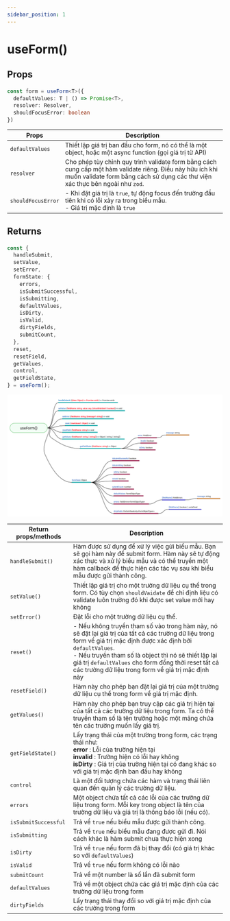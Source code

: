 ```yaml
---
sidebar_position: 1
---
```


# useForm()

## Props

```ts
const form = useForm<T>({
  defaultValues: T | () => Promise<T>,
  resolver: Resolver,
  shouldFocusError: boolean
})
```

| Props              | Description                                                                                                                                                                                |
| ------------------ | ------------------------------------------------------------------------------------------------------------------------------------------------------------------------------------------ |
| `defaultValues`    | Thiết lập giá trị ban đầu cho form, nó có thể là một object, hoặc một async function (gọi giá trị từ API)                                                                                  |
| `resolver`         | Cho phép tùy chỉnh quy trình validate form bằng cách cung cấp một hàm validate riêng. Điều này hữu ích khi muốn validate form bằng cách sử dụng các thư viện xác thực bên ngoài như `zod`. |
| `shouldFocusError` | - Khi đặt giá trị là `true`, tự động focus đến trường đầu tiên khi có lỗi xảy ra trong biểu mẫu.<br />- Giá trị mặc định là `true`                                                         |

## Returns

```ts
const {
  handleSubmit,
  setValue,
  setError,
  formState: {
    errors,
    isSubmitSuccessful,
    isSubmitting,
    defaultValues,
    isDirty,
    isValid,
    dirtyFields,
    submitCount,
  },
  reset,
  resetField,
  getValues,
  control,
  getFieldState,
} = useForm();
```

![1696259020089](image/useForm/1696259020089.png "Sơ đồ biểu diễn các phương thức, thuộc tính trả về từ useForm()")

| Return props/methods | Description                                                                                                                                                                                                                                                                                                                                   |
| -------------------- | --------------------------------------------------------------------------------------------------------------------------------------------------------------------------------------------------------------------------------------------------------------------------------------------------------------------------------------------- |
| `handleSubmit()`     | Hàm được sử dụng để xử lý việc gửi biểu mẫu. Bạn sẽ gọi hàm này để submit form. Hàm này sẽ tự động xác thực và xử lý biểu mẫu và có thể truyền một hàm callback để thực hiện các tác vụ sau khi biểu mẫu được gửi thành công.                                                                                                                 |
| `setValue()`         | Thiết lập giá trị cho một trường dữ liệu cụ thể trong form. Có tùy chọn `shouldVaidate` để chỉ định liệu có validate luôn trường đó khi được set value mới hay không                                                                                                                                                                          |
| `setError()`         | Đặt lỗi cho một trường dữ liệu cụ thể.                                                                                                                                                                                                                                                                                                        |
| `reset()`            | - Nếu không truyền tham số vào trong hàm này, nó sẽ đặt lại giá trị của tất cả các trường dữ liệu trong form về giá trị mặc định được xác định bởi `defaultValues`.<br />- Nếu truyền tham số là object thì nó sẽ thiết lập lại giá trị `defaultValues` cho form đồng thời reset tất cả các trường dữ liệu trong form về giá trị mặc định này |
| `resetField()`       | Hàm này cho phép bạn đặt lại giá trị của một trường dữ liệu cụ thể trong form về giá trị mặc định.                                                                                                                                                                                                                                            |
| `getValues()`        | Hàm này cho phép bạn truy cập các giá trị hiện tại của tất cả các trường dữ liệu trong form. Ta có thể truyền tham số là tên trường hoặc một mảng chứa tên các trường muốn lấy giá trị.                                                                                                                                                       |
| `getFieldState()`    | Lấy trạng thái của một trường trong form, các trạng thái như:<br />**error** : Lỗi của trường hiện tại<br />**invalid** : Trường hiện có lỗi hay không<br />**isDirty** : Giá trị của trường hiện tại có đang khác so với giá trị mặc định ban đầu hay không                                                                                  |
| `control`            | Là một đối tượng chứa các hàm và trạng thái liên quan đến quản lý các trường dữ liệu.                                                                                                                                                                                                                                                         |
| `errors`             | Một object chứa tất cả các lỗi của các trường dữ liệu trong form. Mỗi key trong object là tên của trường dữ liệu và giá trị là thông báo lỗi (nếu có).                                                                                                                                                                                        |
| `isSubmitSuccessful` | Trả về `true` nếu biểu mẫu được gửi thành công.                                                                                                                                                                                                                                                                                               |
| `isSubmitting`       | Trả về `true` nếu biểu mẫu đang được gửi đi. Nói cách khác là hàm submit chưa thực hiện xong                                                                                                                                                                                                                                                  |
| `isDirty`            | Trả về `true` nếu form đã bị thay đổi (có giá trị khác so với `defaultValues`)                                                                                                                                                                                                                                                                |
| `isValid`            | Trả về `true` nếu form không có lỗi nào                                                                                                                                                                                                                                                                                                       |
| `submitCount`        | Trả về một number là số lần đã submit form                                                                                                                                                                                                                                                                                                    |
| `defaultValues`      | Trả về một object chứa các giá trị mặc định của các trường dữ liệu trong form                                                                                                                                                                                                                                                                 |
| `dirtyFields`        | Lấy trạng thái thay đổi so với giá trị mặc định của các trường trong form                                                                                                                                                                                                                                                                     |
